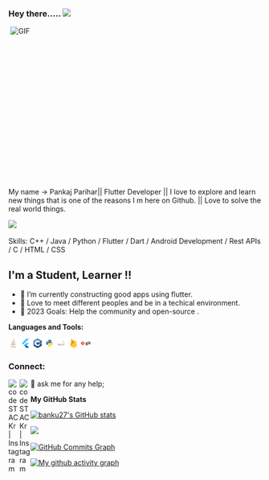 ### Hey there..... <img src="https://media.giphy.com/media/hvRJCLFzcasrR4ia7z/giphy.gif" width="25px">

<img align="right" alt="GIF" src="https://github.com/abhisheknaiidu/abhisheknaiidu/blob/master/code.gif?raw=true" width="500" height="320" />

My name -> Pankaj Parihar|| Flutter Developer ||  I love to explore and learn new things that is one of the reasons I m here on Github. || Love to solve the real world things.

![](https://visitor-badge.glitch.me/badge?page_id=banku27.banku27)

Skills: C++ / Java / Python / Flutter / Dart / Android Development / Rest APIs / C / HTML / CSS

## I'm a Student,  Learner !!

- 🌱 I’m currently constructing good apps using flutter.
- 👯 Love to meet different peoples and be in a techical environment.
- 🥅 2023 Goals: Help the community and open-source .




**Languages and Tools:**  

<code><img height="20" src="https://raw.githubusercontent.com/github/explore/80688e429a7d4ef2fca1e82350fe8e3517d3494d/topics/java/java.png"></code>
<code><img height="20" src="https://raw.githubusercontent.com/github/explore/80688e429a7d4ef2fca1e82350fe8e3517d3494d/topics/flutter/flutter.png"></code>
<code><img height="20" src="https://raw.githubusercontent.com/github/explore/80688e429a7d4ef2fca1e82350fe8e3517d3494d/topics/cpp/cpp.png"></code>
<code><img height="20" src="https://raw.githubusercontent.com/github/explore/80688e429a7d4ef2fca1e82350fe8e3517d3494d/topics/python/python.png"></code>
<code><img height="20" src="https://raw.githubusercontent.com/github/explore/80688e429a7d4ef2fca1e82350fe8e3517d3494d/topics/mysql/mysql.png"></code>
<code><img height="20" src="https://raw.githubusercontent.com/github/explore/80688e429a7d4ef2fca1e82350fe8e3517d3494d/topics/firebase/firebase.png"></code>
<code><img height="20" src="https://raw.githubusercontent.com/github/explore/80688e429a7d4ef2fca1e82350fe8e3517d3494d/topics/git/git.png"></code>

### Connect:

💬 ask me for any help;
[<img align="left" alt="codeSTACKr | Instagram" width="22px" src="https://cdn.jsdelivr.net/npm/simple-icons@v3/icons/linkedin.svg" />][linkedin] 
[<img align="left" alt="codeSTACKr | Instagram" width="22px" src="https://cdn.jsdelivr.net/npm/simple-icons@v3/icons/instagram.svg" />][instagram] 


<!-- ![Pankaj GitHub stats](https://github-readme-stats.vercel.app/api?username=banku27&bg_color=30,e96443,904e95&title_color=fff&text_color=fff) -->



[instagram]: https://instagram.com/__pankaj7__
[linkedin]: https://www.linkedin.com/in/pankaj-parihar-63946a20b/

<b>My GitHub Stats</b>

<a href="http://www.github.com/banku27"><img src="https://github-readme-stats.vercel.app/api?username=banku27&show_icons=true&hide=&count_private=true&title_color=0891b2&text_color=ffffff&icon_color=0891b2&bg_color=1c1917&hide_border=true&show_icons=true" alt="banku27's GitHub stats" /></a>

<a href="http://www.github.com/banku27"><img src="https://github-readme-streak-stats.herokuapp.com/?user=banku27&stroke=ffffff&background=1c1917&ring=0891b2&fire=0891b2&currStreakNum=ffffff&currStreakLabel=0891b2&sideNums=ffffff&sideLabels=ffffff&dates=ffffff&hide_border=true" /></a>

<a href="http://www.github.com/banku27"><img src="https://github-readme-activity-graph.cyclic.app/graph?username=banku27&bg_color=1c1917&color=ffffff&line=0891b2&point=ffffff&area_color=1c1917&area=true&hide_border=true&custom_title=GitHub%20Commits%20Graph" alt="GitHub Commits Graph" /></a>

[![My github activity graph](https://github-readme-activity-graph.cyclic.app/graph?username=banku27)](https://github.com/banku27/github-readme-activity-graph)
